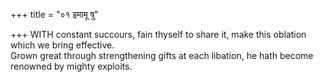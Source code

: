 +++
title = "०१ इमामू षु"

+++
WITH constant succours, fain thyself to share it, make this oblation which we bring effective.  
     Grown great through strengthening gifts at each libation, he hath become renowned by mighty exploits.